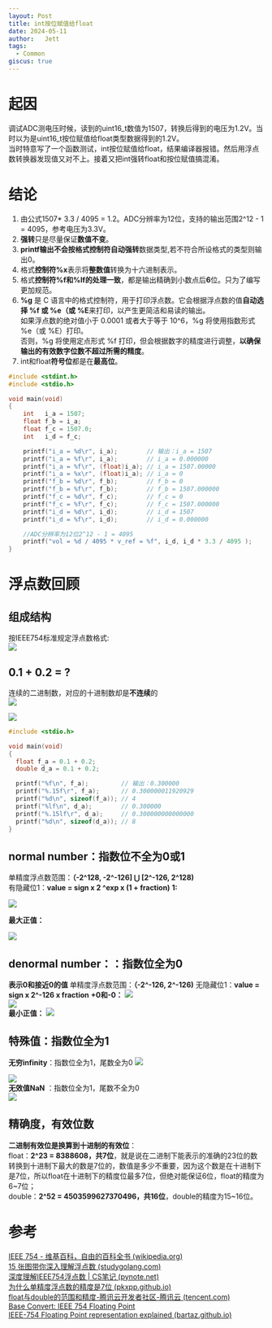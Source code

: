 ```yaml
---
layout: Post
title: int按位赋值给float
date: 2024-05-11
author:   Jett 
tags: 
  - Common
giscus: true  
---
```

<!-- toc -->

# 起因

调试ADC测电压时候，读到的uint16_t数值为1507，转换后得到的电压为1.2V。当时以为是uint16_t按位赋值给float类型数据得到的1.2V。  
当时特意写了一个函数测试，int按位赋值给float，结果编译器报错。然后用浮点数转换器发现值又对不上。接着又把int强转float和按位赋值搞混淆。

# 结论
1. 由公式1507* 3.3 / 4095 = 1.2。ADC分辨率为12位，支持的输出范围2^12 - 1 = 4095，参考电压为3.3V。  
2. **强转**只是尽量保证**数值不变**。  
3. **printf输出不会按格式控制符自动强转**数据类型,若不符合所设格式的类型则输出0。  
4. 格式**控制符%x**表示将**整数值**转换为十六进制表示。  
5. 格式**控制符%f和%lf的处理一致**，都是输出精确到小数点后**6**位。只为了编写更加规范。  
6. **%g** 是 C 语言中的格式控制符，用于打印浮点数。它会根据浮点数的值**自动选择 %f 或 %e（或 %E**来打印，以产生更简洁和易读的输出。  
如果浮点数的绝对值小于 0.0001 或者大于等于 10^6，%g 将使用指数形式 %e（或 %E）打印。  
否则，%g 将使用定点形式 %f 打印，但会根据数字的精度进行调整，**以确保输出的有效数字位数不超过所需的精度**。   
7. int和float**符号位**都是在**最高位**。
```c
#include <stdint.h>
#include <stdio.h>

void main(void)
{
    int   i_a = 1507;
    float f_b = i_a;
    float f_c = 1507.0;
    int   i_d = f_c;

    printf("i_a = %d\r", i_a);        // 输出：i_a = 1507
    printf("i_a = %f\r", i_a);        // i_a = 0.000000
    printf("i_a = %f\r", (float)i_a); // i_a = 1507.00000
    printf("i_a = %x\r", (float)i_a); // i_a = 0
    printf("f_b = %d\r", f_b);        // f_b = 0
    printf("f_b = %f\r", f_b);        // f_b = 1507.000000
    printf("f_c = %d\r", f_c);        // f_c = 0
    printf("f_c = %f\r", f_c);        // f_c = 1507.000000
    printf("i_d = %d\r", i_d);        // i_d = 1507
    printf("i_d = %f\r", i_d);        // i_d = 0.000000

    //ADC分辨率为12位2^12 - 1 = 4095
    printf("vol = %d / 4095 * v_ref = %f", i_d, i_d * 3.3 / 4095 );       //vol = 1507 * v_ref / 4095 = 1.214432
}
```
# 浮点数回顾
## 组成结构  
按IEEE754标准规定浮点数格式:  
![](float.excalidraw.png) 

## 0.1 + 0.2 = ?
连续的二进制数，对应的十进制数却是**不连续**的  
![](1.png)   

![](1.0.png)  

```c
#include <stdio.h>

void main(void)
{
  float f_a = 0.1 + 0.2;
  double d_a = 0.1 + 0.2;

  printf("%f\n", f_a);         // 输出：0.300000
  printf("%.15f\r", f_a);      // 0.300000011920929
  printf("%d\n", sizeof(f_a)); // 4
  printf("%lf\n", d_a);        // 0.300000
  printf("%.15lf\r", d_a);     // 0.300000000000000
  printf("%d\n", sizeof(d_a)); // 8
}
```
## **normal number**：指数位不全为0或1
单精度浮点数范围：**（-2^128, -2^-126] ⋃ \[2^-126, 2^128)**    
有隐藏位1：**value = sign x 2 ^exp x (1 + fraction)**
**1:**

![](1.png)     

**最大正值：**  

![](max+.png)	

## denormal number：：指数位全为0
**表示0和接近0的值**
单精度浮点数范围：**（-2^-126, 2^-126)**
无隐藏位1：**value = sign x 2^-126 x fraction** 
**+0和-0：**
![](+0.png)  
![](-0.png)   
**最小正值：**
![](min+.png)     	

## 特殊值：指数位全为1
**无穷infinity**：指数位全为1，尾数全为0
![](max.png)		       

![](min.png)  
**无效值NaN**  ：指数位全为1，尾数不全为0   				 
![](nan.png)  

## 精确度，有效位数 
**二进制有效位是换算到十进制的有效位**：  
float：**2^23 = 8388608，共7位**，就是说在二进制下能表示的准确的23位的数转换到十进制下最大的数是7位的，数值是多少不重要，因为这个数是在十进制下是7位，所以float在十进制下的精度位最多7位，但绝对能保证6位，float的精度为6~7位；  
double：**2^52 = 4503599627370496，共16位**，double的精度为15~16位。      

# 参考
[IEEE 754 - 维基百科，自由的百科全书 (wikipedia.org)](https://zh.wikipedia.org/wiki/IEEE_754)  
[15 张图带你深入理解浮点数 (studygolang.com)](https://polarisxu.studygolang.com/posts/basic/diagram-float-point/)  
[深度理解IEEE754浮点数 | CS笔记 (pynote.net)](https://cs.pynote.net/hd/202112105/#_5)    
[为什么单精度浮点数的精度是7位 (pkxpp.github.io)](https://pkxpp.github.io/2019/11/13/%E4%B8%BA%E4%BB%80%E4%B9%88%E5%8D%95%E7%B2%BE%E5%BA%A6%E6%B5%AE%E7%82%B9%E6%95%B0%E7%9A%84%E7%B2%BE%E5%BA%A6%E6%98%AF7%E4%BD%8D/)    
[float与double的范围和精度-腾讯云开发者社区-腾讯云 (tencent.com)](https://cloud.tencent.com/developer/article/1194984)  
[Base Convert: IEEE 754 Floating Point](https://baseconvert.com/ieee-754-floating-point)    
[IEEE-754 Floating Point representation explained (bartaz.github.io)](https://bartaz.github.io/ieee754-visualization/)
